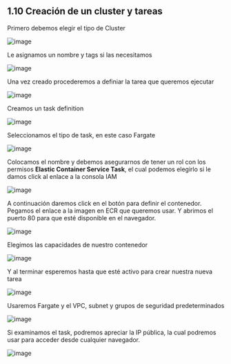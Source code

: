 ## 1.10 Creación de un cluster y tareas

Primero debemos elegir el tipo de Cluster

![image](../img/CreacionDeUnClusterYTarea01.png)

Le asignamos un nombre y tags si las necesitamos

![image](../img/CreacionDeUnClusterYTarea02.png)

Una vez creado procederemos a definiar la tarea que queremos ejecutar

![image](../img/CreacionDeUnClusterYTarea03.png)

Creamos un task definition

![image](../img/CreacionDeUnClusterYTarea04.png)

Seleccionamos el tipo de task, en este caso Fargate

![image](../img/CreacionDeUnClusterYTarea05.png)

Colocamos el nombre y debemos asegurarnos de tener un rol con los
permisos **Elastic Container Service Task**, el cual podemos elegirlo si
le damos click al enlace a la consola IAM

![image](../img/CreacionDeUnClusterYTarea06.png)

A continuación daremos click en el botón para definir el contenedor.
Pegamos el enlace a la imagen en ECR que queremos usar. Y abrimos el
puerto 80 para que esté disponible en el navegador.

![image](../img/CreacionDeUnClusterYTarea07.png)

Elegimos las capacidades de nuestro contenedor

![image](../img/CreacionDeUnClusterYTarea08.png)

Y al terminar esperemos hasta que esté activo para crear nuestra nueva
tarea

![image](../img/CreacionDeUnClusterYTarea09.png)

Usaremos Fargate y el VPC, subnet y grupos de seguridad predeterminados

![image](../img/CreacionDeUnClusterYTarea10.png)

Si examinamos el task, podremos apreciar la IP pública, la cual podremos
usar para acceder desde cualquier navegador.

![image](../img/CreacionDeUnClusterYTarea11.png)

